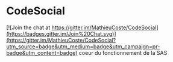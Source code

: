 # CodeSocial

[![Join the chat at https://gitter.im/MathieuCoste/CodeSocial](https://badges.gitter.im/Join%20Chat.svg)](https://gitter.im/MathieuCoste/CodeSocial?utm_source=badge&utm_medium=badge&utm_campaign=pr-badge&utm_content=badge)
coeur du fonctionnement de la SAS
